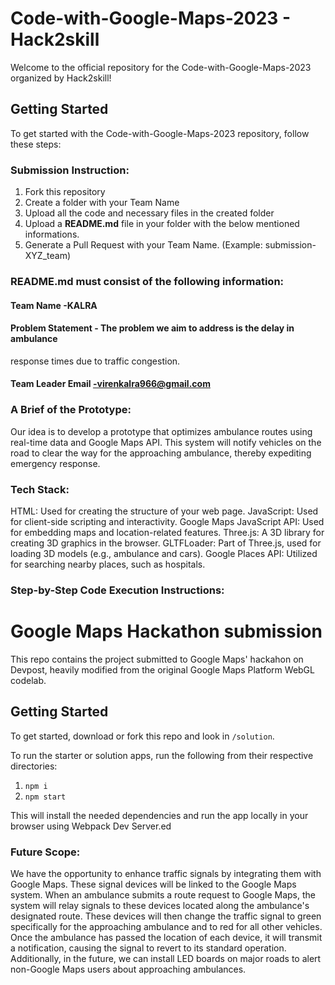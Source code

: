 # Code-with-Google-Maps-2023 - Hack2skill

Welcome to the official repository for the Code-with-Google-Maps-2023 organized by Hack2skill!

## Getting Started

To get started with the Code-with-Google-Maps-2023 repository, follow these steps:

### Submission Instruction:
  1. Fork this repository
  2. Create a folder with your Team Name
  3. Upload all the code and necessary files in the created folder
  4. Upload a **README.md** file in your folder with the below mentioned informations.
  5. Generate a Pull Request with your Team Name. (Example: submission-XYZ_team)

### README.md must consist of the following information:

#### Team Name -KALRA
#### Problem Statement - The problem we aim to address is the delay in ambulance
response times due to traffic congestion.
#### Team Leader Email -virenkalra966@gmail.com

### A Brief of the Prototype:
  Our idea is to develop a prototype that optimizes ambulance routes using real-time data
and Google Maps API. This system will notify vehicles on the road to clear the way for the
approaching ambulance, thereby expediting emergency response.

  
### Tech Stack: 
  HTML: Used for creating the structure of your web page.
JavaScript: Used for client-side scripting and interactivity.
Google Maps JavaScript API: Used for embedding maps and location-related features.
Three.js: A 3D library for creating 3D graphics in the browser.
GLTFLoader: Part of Three.js, used for loading 3D models (e.g., ambulance and cars).
Google Places API: Utilized for searching nearby places, such as hospitals. 
  ### Step-by-Step Code Execution Instructions:
  # Google Maps Hackathon submission

This repo contains the project submitted to Google Maps' hackahon on Devpost, heavily modified from the original Google Maps Platform WebGL codelab.

## Getting Started
To get started, download or fork this repo and look in `/solution`.

To run the starter or solution apps, run the following from their respective directories:

1. `npm i`
2. `npm start`

This will install the needed dependencies and run the app locally in your browser using Webpack Dev Server.ed
  
### Future Scope:
  We have the opportunity to enhance traffic signals by integrating them with Google Maps. These signal devices will be linked to the Google Maps system. When an ambulance submits a route request to Google Maps, the system will relay signals to these devices located along the ambulance's designated route. These devices will then change the traffic signal to green specifically for the approaching ambulance and to red for all other vehicles. Once the ambulance has passed the location of each device, it will transmit a notification, causing the signal to revert to its standard operation. Additionally, in the future, we can install LED boards on major roads to alert non-Google Maps users about approaching ambulances.
